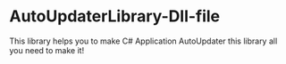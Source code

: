# AutoUpdaterLibrary-Dll-file
This library helps you to make C# Application AutoUpdater this library all you need to make it!
